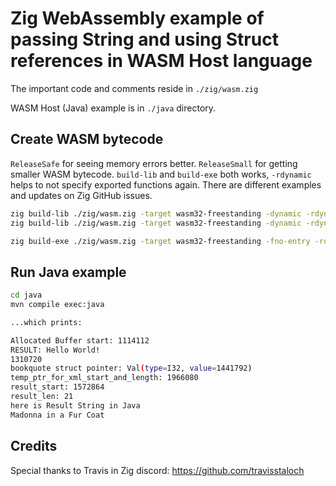 # Zig WebAssembly example of passing String and using Struct references in WASM Host language

The important code and comments reside in `./zig/wasm.zig`

WASM Host (Java) example is in `./java` directory.

## Create WASM bytecode

`ReleaseSafe` for seeing memory errors better. `ReleaseSmall` for getting smaller WASM bytecode.
`build-lib` and `build-exe` both works, `-rdynamic` helps to not specify exported functions again. There are different examples and updates on Zig GitHub issues.

```sh
zig build-lib ./zig/wasm.zig -target wasm32-freestanding -dynamic -rdynamic -O ReleaseSmall
zig build-lib ./zig/wasm.zig -target wasm32-freestanding -dynamic -rdynamic -O ReleaseSafe

zig build-exe ./zig/wasm.zig -target wasm32-freestanding -fno-entry -rdynamic -O ReleaseSafe
```

## Run Java example

```sh
cd java
mvn compile exec:java

...which prints:

Allocated Buffer start: 1114112
RESULT: Hello World!
1310720
bookquote struct pointer: Val(type=I32, value=1441792)
temp_ptr_for_xml_start_and_length: 1966080
result_start: 1572864
result_len: 21
here is Result String in Java
Madonna in a Fur Coat

```

## Credits

Special thanks to Travis in Zig discord: https://github.com/travisstaloch